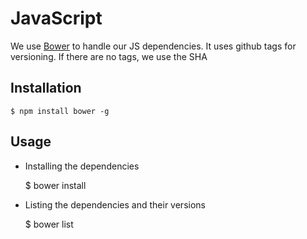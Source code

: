 JavaScript
==========

We use [Bower](https://github.com/twitter/bower) to handle our JS dependencies. It uses github tags for versioning. 
If there are no tags, we use the SHA

Installation
------------ 

    $ npm install bower -g
    
Usage
-----

 * Installing the dependencies
 
    $ bower install
    
 * Listing the dependencies and their versions
 
    $ bower list